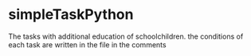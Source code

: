 # simpleTaskPython

The tasks with additional education of schoolchildren. the conditions of each task are written in the file in the comments
